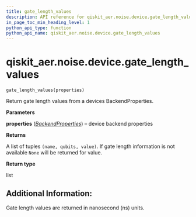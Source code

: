 ```yaml
---
title: gate_length_values
description: API reference for qiskit_aer.noise.device.gate_length_values
in_page_toc_min_heading_level: 1
python_api_type: function
python_api_name: qiskit_aer.noise.device.gate_length_values
---
```


# qiskit\_aer.noise.device.gate\_length\_values

<span id="qiskit_aer.noise.device.gate_length_values" />

`gate_length_values(properties)`

Return gate length values from a devices BackendProperties.

**Parameters**

**properties** ([*BackendProperties*](qiskit.providers.models.BackendProperties "qiskit.providers.models.BackendProperties")) – device backend properties

**Returns**

A list of tuples `(name, qubits, value)`. If gate length information is not available `None` will be returned for value.

**Return type**

list

## Additional Information:

Gate length values are returned in nanosecond (ns) units.


